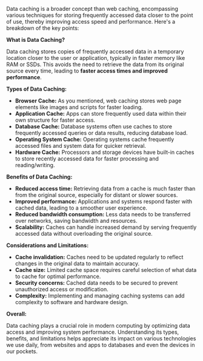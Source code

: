 Data caching is a broader concept than web caching, encompassing various techniques for storing frequently accessed data closer to the point of use, thereby improving access speed and performance. Here's a breakdown of the key points:

**What is Data Caching?**

Data caching stores copies of frequently accessed data in a temporary location closer to the user or application, typically in faster memory like RAM or SSDs. This avoids the need to retrieve the data from its original source every time, leading to **faster access times and improved performance**.

**Types of Data Caching:**

- **Browser Cache:** As you mentioned, web caching stores web page elements like images and scripts for faster loading.
- **Application Cache:** Apps can store frequently used data within their own structure for faster access.
- **Database Cache:** Database systems often use caches to store frequently accessed queries or data results, reducing database load.
- **Operating System Cache:** Operating systems cache frequently accessed files and system data for quicker retrieval.
- **Hardware Cache:** Processors and storage devices have built-in caches to store recently accessed data for faster processing and reading/writing.

**Benefits of Data Caching:**

- **Reduced access time:** Retrieving data from a cache is much faster than from the original source, especially for distant or slower sources.
- **Improved performance:** Applications and systems respond faster with cached data, leading to a smoother user experience.
- **Reduced bandwidth consumption:** Less data needs to be transferred over networks, saving bandwidth and resources.
- **Scalability:** Caches can handle increased demand by serving frequently accessed data without overloading the original source.

**Considerations and Limitations:**

- **Cache invalidation:** Caches need to be updated regularly to reflect changes in the original data to maintain accuracy.
- **Cache size:** Limited cache space requires careful selection of what data to cache for optimal performance.
- **Security concerns:** Cached data needs to be secured to prevent unauthorized access or modification.
- **Complexity:** Implementing and managing caching systems can add complexity to software and hardware design.

**Overall:**

Data caching plays a crucial role in modern computing by optimizing data access and improving system performance. Understanding its types, benefits, and limitations helps appreciate its impact on various technologies we use daily, from websites and apps to databases and even the devices in our pockets.
